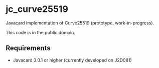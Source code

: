 # jc_curve25519

Javacard implementation of Curve25519 (prototype, work-in-progress). 

This code is in the public domain.

## Requirements
- Javacard 3.0.1 or higher (currently developed on J2D081)

